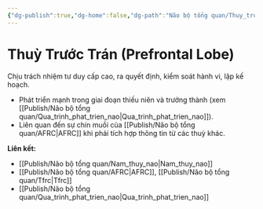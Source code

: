 ```yaml
---
{"dg-publish":true,"dg-home":false,"dg-path":"Não bộ tổng quan/Thuy_truoc_tran.md","permalink":"/nao-bo-tong-quan/thuy-truoc-tran/","dgPassFrontmatter":true,"noteIcon":"","updated":"2025-01-05T09:08:44.953+07:00"}
---
```


# Thuỳ Trước Trán (Prefrontal Lobe)

Chịu trách nhiệm tư duy cấp cao, ra quyết định, kiểm soát hành vi, lập kế hoạch.

- Phát triển mạnh trong giai đoạn thiếu niên và trưởng thành (xem [[Publish/Não bộ tổng quan/Qua_trinh_phat_trien_nao\|Qua_trinh_phat_trien_nao]]).
- Liên quan đến sự chín muồi của [[Publish/Não bộ tổng quan/AFRC\|AFRC]] khi phải tích hợp thông tin từ các thuỳ khác.

**Liên kết:**
- [[Publish/Não bộ tổng quan/Nam_thuy_nao\|Nam_thuy_nao]]
- [[Publish/Não bộ tổng quan/AFRC\|AFRC]], [[Publish/Não bộ tổng quan/Tfrc\|Tfrc]]
- [[Publish/Não bộ tổng quan/Qua_trinh_phat_trien_nao\|Qua_trinh_phat_trien_nao]]